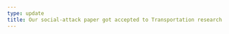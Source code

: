 ```yaml
---
type: update
title: Our social-attack paper got accepted to Transportation research part C (TRC) journal! Check it out <a href="https://s-attack.github.io/"> __s-attack library__</a>.'
---
```

